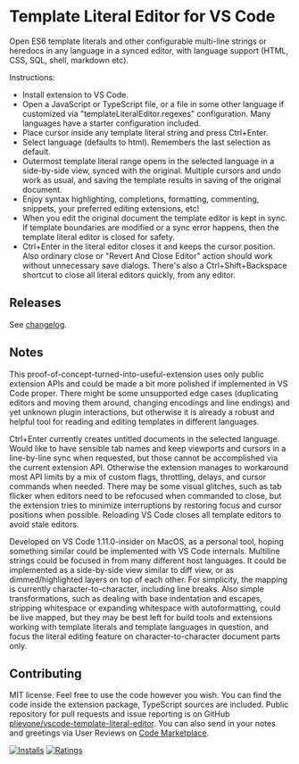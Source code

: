 # Template Literal Editor for VS Code

Open ES6 template literals and other configurable multi-line strings or heredocs in any language in a synced editor, with language support (HTML, CSS, SQL, shell, markdown etc).

Instructions:
- Install extension to VS Code.
- Open a JavaScript or TypeScript file, or a file in some other language if customized via "templateLiteralEditor.regexes" configuration. Many languages have a starter configuration included.
- Place cursor inside any template literal string and press Ctrl+Enter.
- Select language (defaults to html). Remembers the last selection as default.
- Outermost template literal range opens in the selected language in a side-by-side view, synced with the original. Multiple cursors and undo work as usual, and saving the template results in saving of the original document.
- Enjoy syntax highlighting, completions, formatting, commenting, snippets, your preferred editing extensions, etc!
- When you edit the original document the template editor is kept in sync. If template boundaries are modified or a sync error happens, then the template literal editor is closed for safety.
- Ctrl+Enter in the literal editor closes it and keeps the cursor position. Also ordinary close or "Revert And Close Editor" action should work without unnecessary save dialogs. There's also a Ctrl+Shift+Backspace shortcut to close all literal editors quickly, from any editor.

## Releases

See [changelog](https://marketplace.visualstudio.com/items/plievone.vscode-template-literal-editor/changelog).

## Notes

This proof-of-concept-turned-into-useful-extension uses only public extension APIs and could be made a bit more polished if implemented in VS Code proper. There might be some unsupported edge cases (duplicating editors and moving them around, changing encodings and line endings) and yet unknown plugin interactions, but otherwise it is already a robust and helpful tool for reading and editing templates in different languages.

Ctrl+Enter currently creates untitled documents in the selected language. Would like to have sensible tab names and keep viewports and cursors in a line-by-line sync when requested, but those cannot be accomplished via the current extension API. Otherwise the extension manages to workaround most API limits by a mix of custom flags, throttling, delays, and cursor commands when needed. There may be some visual glitches, such as tab flicker when editors need to be refocused when commanded to close, but the extension tries to minimize interruptions by restoring focus and cursor positions when possible. Reloading VS Code closes all template editors to avoid stale editors.

Developed on VS Code 1.11.0-insider on MacOS, as a personal tool, hoping something similar could be implemented with VS Code internals. Multiline strings could be focused in from many different host languages. It could be implemented as a side-by-side view similar to diff view, or as dimmed/highlighted layers on top of each other. For simplicity, the mapping is currently character-to-character, including line breaks. Also simple transformations, such as dealing with base indentation and escapes, stripping whitespace or expanding whitespace with autoformatting, could be live mapped, but they may be best left for build tools and extensions working with template literals and template languages in question, and focus the literal editing feature on character-to-character document parts only.

## Contributing

MIT license. Feel free to use the code however you wish. You can find the code inside the extension package, TypeScript sources are included. Public repository for pull requests and issue reporting is on GitHub [plievone/vscode-template-literal-editor](https://github.com/plievone/vscode-template-literal-editor). You can also send in your notes and greetings via User Reviews on [Code Marketplace](https://marketplace.visualstudio.com/items?itemName=plievone.vscode-template-literal-editor).

[![Installs](https://vsmarketplacebadge.apphb.com/installs/plievone.vscode-template-literal-editor.svg)](https://marketplace.visualstudio.com/items?itemName=plievone.vscode-template-literal-editor) [![Ratings](https://vsmarketplacebadge.apphb.com/rating/plievone.vscode-template-literal-editor.svg)](https://marketplace.visualstudio.com/items?itemName=plievone.vscode-template-literal-editor)
